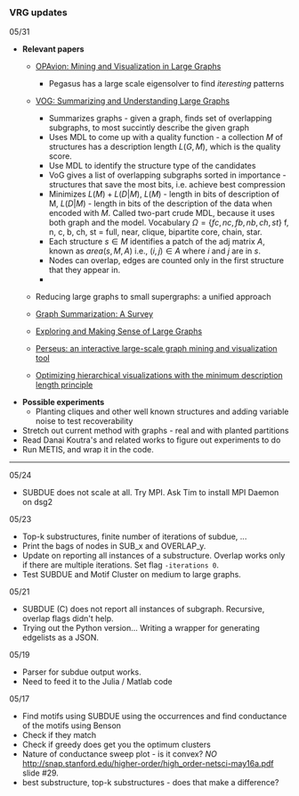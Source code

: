### VRG updates
05/31
- **Relevant papers**
  - <a href="http://citeseerx.ist.psu.edu/viewdoc/download?doi=10.1.1.220.2503&rep=rep1&type=pdf"> OPAvion: Mining and Visualization in Large Graphs </a>
    - Pegasus has a large scale eigensolver to find *iteresting* patterns 
  - <a href="http://eda.mmci.uni-saarland.de/pubs/2015/vog-koutra,kang,vreeken,faloutsos-2015-sam.pdf">VOG: Summarizing and Understanding Large Graphs</a>
    - Summarizes graphs - given a graph, finds set of overlapping subgraphs, to most succintly describe the given graph
    - Uses MDL to come up with a quality function - a collection $M$ of structures has a description length $L(G, M)$, which is the quality score. 
    - Use MDL to identify the structure type of the candidates
    - VoG gives a list of overlapping subgraphs sorted in importance - structures that save the most bits, i.e. achieve best compression
    - Minimizes $L(M) + L(D | M)$, $L(M)$ - length in bits of description of M, $L(D|M)$ - length in bits of the description of the data when encoded with $M$. Called two-part crude MDL, because it uses both graph and the model. Vocabulary $\Omega=\{fc, nc, fb, nb, ch, st\}$ f, n, c, b, ch, st = full, near, clique, bipartite core, chain, star.  
    - Each structure $s \in M$ identifies a patch of the adj matrix $A$, known as $area(s, M, A)$ i.e., $(i, j) \in A$ where $i$ and $j$ are in $s$. 
    - Nodes can overlap, edges are counted only in the first structure that they appear in.
    - 
    
  - Reducing large graphs to small supergraphs: a unified approach
  - <a href="https://people.csail.mit.edu/jshun/6886-s18/papers/Liu2018.pdf">Graph Summarization: A Survey</a>
  - <a href="http://reports-archive.adm.cs.cmu.edu/anon/anon/usr/ftp/2015/CMU-CS-15-126.pdf">Exploring and Making Sense of Large Graphs</a>
  - <a href="http://www.vldb.org/pvldb/vol8/p1924-koutra.pdf">Perseus: an interactive large-scale graph mining and visualization tool</a>
  - <a href="http://vialab.science.uoit.ca/wp-content/papercite-data/pdf/ver2017.pdf">Optimizing hierarchical visualizations with the minimum description length principle</a>
- **Possible experiments**
  - Planting cliques and other well known structures and adding variable noise to test recoverability 
- Stretch out current method with graphs - real and with planted partitions 
- Read Danai Koutra's and related works to figure out experiments to do 
- Run METIS, and wrap it in the code. 
-------
05/24
- SUBDUE does not scale at all. Try MPI. Ask Tim to install MPI Daemon on dsg2

05/23 
- Top-k substructures, finite number of iterations of subdue, ...
- Print the bags of nodes in SUB_x and OVERLAP_y.
- Update on reporting all instances of a substructure. Overlap works only if there are multiple iterations. Set flag ```-iterations 0```. 
- Test SUBDUE and Motif Cluster on medium to large graphs.  

05/21 
- SUBDUE (C) does not report all instances of subgraph. Recursive, overlap flags didn't help.
- Trying out the Python version... Writing a wrapper for generating edgelists as a JSON. 

05/19
- Parser for subdue output works. 
- Need to feed it to the Julia / Matlab code

05/17
- Find motifs using SUBDUE using the occurrences and find conductance of the motifs using Benson
- Check if they match  
- Check if greedy does get you the optimum clusters 
- Nature of conductance sweep plot - is it convex? *NO* http://snap.stanford.edu/higher-order/high_order-netsci-may16a.pdf slide #29. 
- best substructure, top-k substructures - does that make a difference? 
